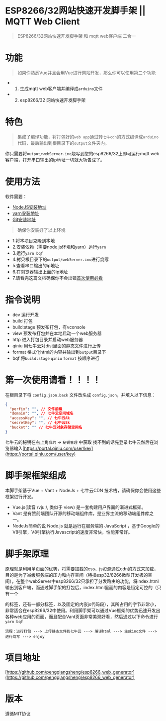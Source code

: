# ESP8266/32网站快速开发脚手架 ||  MQTT Web Client

> ESP8266/32网站快速开发脚手架 和 mqtt web客户端 二合一

# 功能

> 如果你熟悉Vue并且会用Vue进行网站开发，那么你可以使用第二个功能

- 1. 生成mqtt web客户端并编译成`arduino`文件
- 2. esp8266/32 网站快速开发脚手架

# 特色

> 集成了编译功能，将打包好的`web app`通过转`七牛cdn`的方式编译成`arduino`代码，最后输出到根目录下的`output`文件夹内。

你只需要将`output/webServer.ino`烧写到您的esp8266/32上即可运行mqtt web客户端，打开串口输出的ip地址一切就大功告成了。

# 使用方法

软件需要：

- [NodeJS安装地址](https://nodejs.org/zh-cn/)
- [yarn安装地址](https://yarn.bootcss.com/)
- [Git安装地址](https://git-scm.com/)

> 确保你安装好了以上环境

- 1.将本项目克隆到本地
- 2.安装依赖（需要node.js环境和yarn）运行`yarn`
- 3.运行`yarn bqf`
- 4.拷贝根目录下的`output/webServer.ino`进行烧写
- 5.查看串口输出的ip地址
- 6.在浏览器输出上面的ip地址
- 7.请看完这篇文档确保你不会出错[首次使用必看](#第一次使用请看)

# 指令说明
- dev 运行开发
- build 打包
- build:stage 预发布打包，有vconsole
- view 预发布打包并在本地启动一个web服务器
- http 进入打包目录并启动web服务器
- qiniu 用七牛云对dist里面的静态文件进行上传
- format 格式化html的内容并输出到`output`目录下
- bqf 将`build:stage` `qiniu` `format` 按顺序进行

# 第一次使用请看！！！！

在根目录下将 `config.json.back` 文件改名成 `config.json`，并填入以下信息：

```json
{
  "perfix": "", // 文件前缀
  "domain": "", // 七牛云空间域名
  "accessKey": "", // 七牛云Ak
  "secretKey": "", // 七牛云Sk
  "bucket": "" // 七牛云对象存储空间名
}
```

七牛云的秘钥在右上角`我的` -> `秘钥管理` 中获取
找不到的话先登录七牛云然后在浏览器输入[https://portal.qiniu.com/user/key](https://portal.qiniu.com/user/key)

# 脚手架框架组成

本脚手架基于Vue + Vant + NodeJs + 七牛云CDN 技术栈，请确保你会使用这些框架进行开发。

- Vue.js(读音 /vjuː/, 类似于 view) 是一套构建用户界面的渐进式框架。
- Vant 是有赞前端团队开源的移动端组件库，是业界主流的移动端组件库之一。
- NodeJs简单的说 Node.js 就是运行在服务端的 JavaScript ，基于Google的V8引擎，V8引擎执行Javascript的速度非常快，性能非常好。

# 脚手架原理
原理就是利用单页面的优势，将需要加载的css、js资源通过cdn的方式来加载，目的是为了减缓服务端的压力和内存空间（特指esp32/8266微型开发板的空间），在整个webServer中esp8266/32只承担了分发路由的功能，将index.html输出到客户端，而通过脚手架的打包后，index.html里面的内容是恒定可控的（只有一个<div id=app>的标签，还有一部分<meta>标签，以及固定的内嵌js代码段），其所占用的字节非常小，非常适合在esp8266/32中使用。利用脚手架可以通过Vue框架的优势迅速开发出各种web应用的页面，而且配合Vant页面非常美观好看，然后通过以下命令进行`yarn bqf`

`流程：进行打包 ---> 上传静态文件到七牛云 ---> 编译html ---> 生成ino文件 ---> 进行烧写 ---> enjoy`

# 项目地址

[https://github.com/pengqiangsheng/esp8266_web_generator](https://github.com/pengqiangsheng/esp8266_web_generator)

# 版本

遵循MIT协议